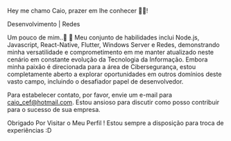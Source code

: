 Hey me chamo Caio, prazer em lhe conhecer 🐱‍💻!

Desenvolvimento | Redes

Um pouco de mim..🗿 🍷
Meu conjunto de habilidades inclui Node.js, Javascript, React-Native, Flutter, Windows Server e Redes, demonstrando minha versatilidade e comprometimento em me manter atualizado neste cenário em constante evolução da Tecnologia da Informação. Embora minha paixão é direcionada para a área de Cibersegurança, estou completamente aberto a explorar oportunidades em outros domínios deste vasto campo, incluindo o desafiador papel de desenvolvedor.

Para estabelecer contato, por favor, envie um e-mail para caio_cef@hotmail.com. Estou ansioso para discutir como posso contribuir para o sucesso de sua empresa.

Obrigado Por Visitar o Meu Perfil ! Estou sempre a disposição para troca de experiências :D
